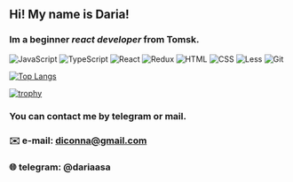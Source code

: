 ## Hi! My name is **Daria**!
### Im a beginner *react developer* from Tomsk.

![JavaScript](https://img.shields.io/badge/-JavaScript-090909?style=flat&logo=javascript)
![TypeScript](https://img.shields.io/badge/-TypeScript-090909?style=flat&logo=typescript)
![React](https://img.shields.io/badge/-React-090909?style=flat&logo=react)
![Redux](https://img.shields.io/badge/-Redux-090909?style=flat&logo=redux)
![HTML](https://img.shields.io/badge/-HTML-090909?style=flat&logo=html5)
![CSS](https://img.shields.io/badge/-CSS-090909?style=flat&logo=css)
![Less](https://img.shields.io/badge/-Less-090909?style=flat&logo=less)
![Git](https://img.shields.io/badge/-Git-090909?style=flat&logo=git)

[![Top Langs](https://github-readme-stats.vercel.app/api/top-langs/?username=Connant)](https://github.com/anuraghazra/github-readme-stats)

[![trophy](https://github-profile-trophy.vercel.app/?username=Connant)](https://github.com/ryo-ma/github-profile-trophy)

### You can contact me by telegram or mail.
### ✉️ e-mail: diconna@gmail.com
### 🌐 telegram: @dariaasa

